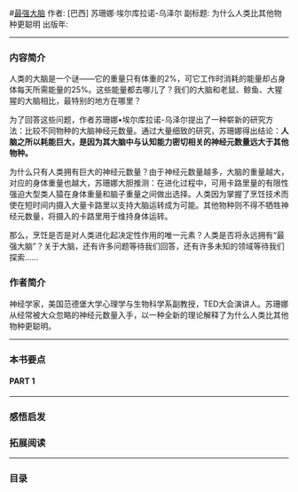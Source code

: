 #[最强大脑](https://)
作者:  [巴西] 苏珊娜·埃尔库拉诺-乌泽尔
副标题: 为什么人类比其他物种更聪明
出版年: 
***
### 内容简介 
人类的大脑是一个谜——它的重量只有体重的2%，可它工作时消耗的能量却占身体每天所需能量的25%。这些能量都去哪儿了？我们的大脑和老鼠、鲸鱼、大猩猩的大脑相比，最特别的地方在哪里？

为了回答这些问题，作者苏珊娜•埃尔库拉诺-乌泽尔提出了一种崭新的研究方法：比较不同物种的大脑神经元数量。通过大量细致的研究，苏珊娜得出结论：**人脑之所以耗能巨大，是因为其大脑中与认知能力密切相关的神经元数量远大于其他物种。**

为什么只有人类拥有巨大的神经元数量？由于神经元数量越多，大脑的重量越大，对应的身体重量也越大，苏珊娜大胆推测：在进化过程中，可用卡路里量的有限性强迫大型类人猿在身体重量和脑子重量之间做出选择。人类因为掌握了烹饪技术而使在短时间内摄入大量卡路里以支持大脑运转成为可能。其他物种则不得不牺牲神经元数量，将摄入的卡路里用于维持身体运转。

那么，烹饪是否是对人类进化起决定性作用的唯一元素？人类是否将永远拥有“最强大脑”？关于大脑，还有许多问题等待我们回答，还有许多未知的领域等待我们探索……

### 作者简介 
神经学家，美国范德堡大学心理学与生物科学系副教授，TED大会演讲人。苏珊娜从经常被大众忽略的神经元数量入手，以一种全新的理论解释了为什么人类比其他物种更聪明。

***
### 本书要点
#### PART 1 
***
### 感悟启发
### 拓展阅读
***
### 目录